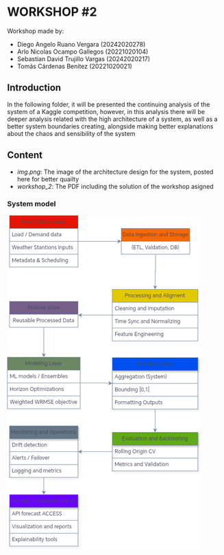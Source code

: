 # WORKSHOP #2

Workshop made by: 
- Diego Angelo Ruano Vergara (20242020278)
- Arlo Nicolas Ocampo Gallegos (20221020104)
- Sebastian David Trujillo Vargas (20242020217)
- Tomás Cárdenas Benítez (20221020021)

## Introduction
In the following folder, it will be presented the continuing analysis of the system of a Kaggle competition, however, in this analysis there will be deeper analysis related with the high architecture of a system, as well as a better system boundaries creating, alongside making better explanations about the chaos and sensibility of the system

## Content
- _img.png_: The image of the architecture design for the system, posted here for better quailty
- _workshop_2_: The PDF including the solution of the workshop asigned
### System model

![System model](https://github.com/TomasCardenas00/system_analysis_n_design/blob/main/workshop_2/img.png)
